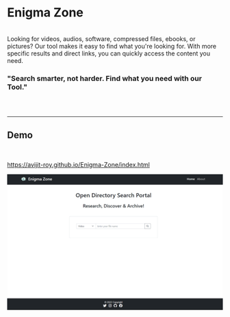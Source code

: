 Enigma Zone
=====
<br>
Looking for videos, audios, software, compressed files, ebooks, or pictures? Our tool makes it easy to find what you're looking for. With more specific results and direct links, you can quickly access the content you need.

<br>
<h3>
"Search smarter, not harder. Find what you need with our Tool."
<h3>
<br>
<hr>
<h2>Demo</h2>
<br>

https://avijit-roy.github.io/Enigma-Zone/index.html

![](https://github.com/Avijit-roy/Enigma-Zone/blob/main/Screeshot/Screenshot%202023-05-05%20201505.png)



